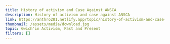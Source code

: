 ```yaml
---
title: History of activism and Case Against ANSCA
description: History of activism and case against ANSCA
link: https://anthro281.netlify.app/topic/history-of-activism-and-case-against-ansca
thumbnail: /assets/media/download.jpg
topic: Gwich'in Activism, Past and Present
filters: []
---
```

